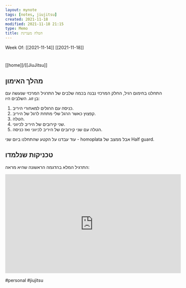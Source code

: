 ```yaml
---
layout: mynote
tags: [notes, jiujitsu] 
created: 2021-11-18
modified: 2021-11-18 21:15
type: Memo
title: הטלה מעניינת 
---
```

Week Of: [[2021-11-14]]
[[2021-11-18]]

#  
[[home]]/[[JiuJitsu]]

## מהלך האימון
התחלנו בחימום רגיל, 
החלק המרכזי נבנה בכמה שלבים של התרגיל המרכזי שנעשה עם בן זוג. 
השלבים היו:
1. כניסה עם הרגלים למאחורי היריב.
2. קפצוץ כאשר הרגל שלי מתחת לרגל של היריב.
3. הטלה.
4. שני קירובים של היריב לכיווני.
5. הטלה עם שני קירובים של היריב לכיווני ואז כניסה.

עוד עבדנו על הקטע שהתחלנו ביום שני - homoplata אבל ממצב של Half guard.

## טכניקות שנלמדו
התרגיל המלא בהדגמה הראשונה שהיא מראה:
<iframe width="560" height="315" src="https://www.youtube.com/embed/umK9qjuU0uE?start=12" title="YouTube video player" frameborder="0" allow="accelerometer; autoplay; clipboard-write; encrypted-media; gyroscope; picture-in-picture" allowfullscreen></iframe>

#personal
#jiujitsu